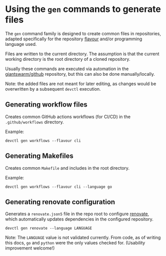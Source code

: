 # Using the `gen` commands to generate files

The `gen` command family is designed to create common files in repositories, adapted specifically for the repository [flavour](flavours.md) and/or programming language used.

Files are written to the current directory. The assumption is that the current working directory is the root directory of a cloned repository.

Usually these commands are executed via automation in the [giantswarm/github](https://github.com/giantswarm/github/actions/workflows/synchronize.yaml) repository, but this can also be done manually/locally.

Note: the added files are not meant for later editing, as changes would be overwritten by a subsequent `devctl` execution.

## Generating workflow files

Creates common GitHub actions workflows (for CI/CD) in the `.github/workflows` directory.

Example:

```nohighlight
devctl gen workflows --flavour cli
```

## Generating Makefiles

Creates common `Makefile` and includes in the root directory.

Example:

```nohighlight
devctl gen workflows --flavour cli --language go
```

## Generating renovate configuration

Generates a `renovate.json5` file in the repo root to configure [renovate](https://docs.renovatebot.com/), which automatically updates dependencies in the configured repository.

```nohighlight
devctl gen renovate --language LANGUAGE
```

Note: The `LANGUAGE` value is not validated currently. From code, as of writing this docs, `go` and `python` were the only values checked for. (Usability improvement welcome!)
